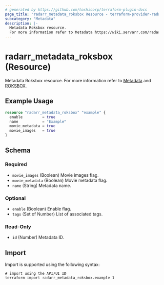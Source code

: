 ```yaml
---
# generated by https://github.com/hashicorp/terraform-plugin-docs
page_title: "radarr_metadata_roksbox Resource - terraform-provider-radarr"
subcategory: "Metadata"
description: |-
  Metadata Roksbox resource.
  For more information refer to Metadata https://wiki.servarr.com/radarr/settings#metadata and ROKSBOX https://wiki.servarr.com/radarr/supported#roksboxmetadata.
---
```


# radarr_metadata_roksbox (Resource)

<!-- subcategory:Metadata -->
Metadata Roksbox resource.
For more information refer to [Metadata](https://wiki.servarr.com/radarr/settings#metadata) and [ROKSBOX](https://wiki.servarr.com/radarr/supported#roksboxmetadata).

## Example Usage

```terraform
resource "radarr_metadata_roksbox" "example" {
  enable         = true
  name           = "Example"
  movie_metadata = true
  movie_images   = true
}
```

<!-- schema generated by tfplugindocs -->
## Schema

### Required

- `movie_images` (Boolean) Movie images flag.
- `movie_metadata` (Boolean) Movie metadata flag.
- `name` (String) Metadata name.

### Optional

- `enable` (Boolean) Enable flag.
- `tags` (Set of Number) List of associated tags.

### Read-Only

- `id` (Number) Metadata ID.

## Import

Import is supported using the following syntax:

```shell
# import using the API/UI ID
terraform import radarr_metadata_roksbox.example 1
```
